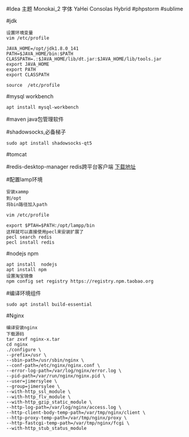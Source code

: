 <!--
author: Jimersy Lee
head: 
date: 2016-07-05
title: 我的Linux桌面环境配置与必备软件
tags: LINUX
images: 
category: devops
status: publish
summary: 每次装系统,都需要必备的软件,记录下来防止不时之需.
-->

#Idea
主题 Monokai_2
字体 YaHei Consolas Hybrid
#phpstorm
#sublime


#jdk
```
设置环境变量
vim /etc/profile

JAVA_HOME=/opt/jdk1.8.0_141
PATH=$JAVA_HOME/bin:$PATH
CLASSPATH=.:$JAVA_HOME/lib/dt.jar:$JAVA_HOME/lib/tools.jar
export JAVA_HOME
export PATH
export CLASSPATH

source  /etc/profile
```

#mysql workbench
```
apt install mysql-workbench

```


#maven
java包管理软件

#shadowsocks,必备梯子
```
sudo apt install shadowsocks-qt5
```

#tomcat

#redis-desktop-manager
redis跨平台客户端
[下载地址](http://download.csdn.net/download/shuai825644975/9854471)



#配置lamp环境
```
安装xammp
到/opt
将bin路径加入path

vim /etc/profile

export $PTAH=$PATH:/opt/lampp/bin
这样就可以直接使用pecl来安装扩展了
pecl search redis
pecl install redis

```


#nodejs npm
```
apt install  nodejs
apt install npm
设置淘宝镜像
npm config set registry https://registry.npm.taobao.org

```

#编译环境组件
```
sudo apt install build-essential
```


#Nginx
```
编译安装nginx
下载源码
tar zxvf nginx-x.tar
cd nginx
./configure \
--prefix=/usr \
--sbin-path=/usr/sbin/nginx \
--conf-path=/etc/nginx/nginx.conf \
--error-log-path=/var/log/nginx/error.log \
--pid-path=/var/run/nginx/nginx.pid \
--user=jimersylee \
--group=jimersylee \
--with-http_ssl_module \
--with-http_flv_module \
--with-http_gzip_static_module \
--http-log-path=/var/log/nginx/access.log \
--http-client-body-temp-path=/var/tmp/nginx/client \
--http-proxy-temp-path=/var/tmp/nginx/proxy \
--http-fastcgi-temp-path=/var/tmp/nginx/fcgi \
--with-http_stub_status_module
```